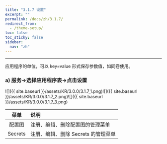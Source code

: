 ```yaml
---
title: "3.1.7 设置"
excerpt: ""
permalink: /docs/zh/3.1.7/
redirect_from:
  - /theme-setup/
toc: false
toc_sticky: false
sidebar:
  nav: "zh"
---
```


---
应用程序的单位，可以 key=value 形式保存参数值，如同卷使用。

### a\) 服务→选择应用程序表→点击设置
![]({{ site.baseurl }}/assets/KR/3.0.0/3.1.7_1.png)![]({{ site.baseurl }}/assets/KR/3.0.0/3.1.7_2.png)![]({{ site.baseurl }}/assets/KR/3.0.0/3.1.7_3.png)

| **菜单** | **说明** |
| :---: | :--- |
| 配置图 | 注册、编辑、删除配置图的管理菜单 |
| Secrets | 注册、编辑、删除 Secrets 的管理菜单 |
